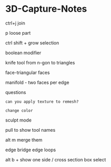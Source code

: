 # 3D-Capture-Notes

ctrl+j join

p loose part

ctrl shift + grow selection 

boolean modifier

knife tool from n-gon to triangles

face-triangular faces

manifold - two faces per edge

questions

	can you apply texture to remesh?
  
	change color
  
sculpt mode

pull to show tool names

alt m merge them

edge bridge edge loops

alt b + show one side / cross section box select
